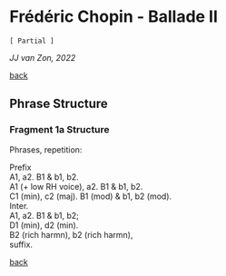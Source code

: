 Frédéric Chopin - Ballade Ⅱ
===========================

`[ Partial ]`

*JJ van Zon, 2022*

[back](./README.md)

Phrase Structure
----------------

### Fragment 1a Structure

Phrases, repetition:

Prefix  
A1, a2. B1 & b1, b2.  
A1 (+ low RH voice), a2. B1 & b1, b2.  
C1 (min), c2 (maj). B1 (mod) & b1, b2 (mod).  
Inter.  
A1, a2. B1 & b1, b2;  
D1 (min), d2 (min).  
B2 (rich harmn), b2 (rich harmn),  
suffix.  

[back](./README.md)